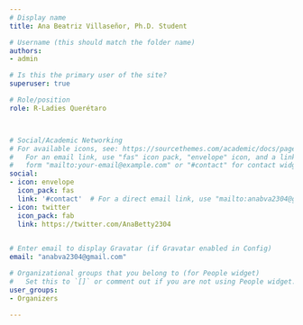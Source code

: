 ```yaml
---
# Display name
title: Ana Beatriz Villaseñor, Ph.D. Student

# Username (this should match the folder name)
authors:
- admin

# Is this the primary user of the site?
superuser: true

# Role/position
role: R-Ladies Querétaro



# Social/Academic Networking
# For available icons, see: https://sourcethemes.com/academic/docs/page-builder/#icons
#   For an email link, use "fas" icon pack, "envelope" icon, and a link in the
#   form "mailto:your-email@example.com" or "#contact" for contact widget.
social:
- icon: envelope
  icon_pack: fas
  link: '#contact'  # For a direct email link, use "mailto:anabva2304@gmail.com".
- icon: twitter
  icon_pack: fab
  link: https://twitter.com/AnaBetty2304
  

# Enter email to display Gravatar (if Gravatar enabled in Config)
email: "anabva2304@gmail.com"

# Organizational groups that you belong to (for People widget)
#   Set this to `[]` or comment out if you are not using People widget.
user_groups:
- Organizers

---
```


